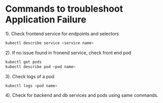 # Commands to troubleshoot Application Failure

1). Check frontend service for endpoints and selectors

```bash
kubectl describe service <service name>
```

2). If no issue found in fronend service, check front end pod

```bash
kubectl get pods
kubectl describe pod <pod name>
```

3). Check logs of a pod

```bash
kubectl logs <pod name>
```

4). Check for backend and db services and pods using same commands.
